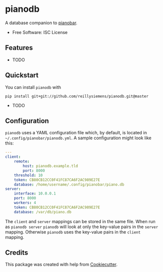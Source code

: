 # pianodb

A database companion to [pianobar].

- Free Software: ISC License

## Features

- TODO

## Quickstart
You can install `pianodb` with
```
pip install git+git://github.com/reillysiemens/pianodb.git@master
```

- TODO

## Configuration
`pianodb` uses a YAML configuration file which, by default, is located in
`~/.config/pianobar/pianodb.yml`. A sample configuration might look like this:
```yaml
---
client:
    remote:
        host: pianodb.example.tld
        port: 8000
    threshold: 10
    token: CB80CB12CC0F41FC87CA6F2AC989E27E
    database: /home/username/.config/pianobar/piano.db
server:
    interface: 10.0.0.1
    port: 8000
    workers: 4
    token: CB80CB12CC0F41FC87CA6F2AC989E27E
    database: /var/db/piano.db
```
The `client` and `server` mappings can be stored in the same file. When run as
`pianodb server` `pianodb` will look at only the key-value pairs in the
`server` mapping. Otherwise `pianodb` uses the key-value pairs in the `client`
mapping.

## Credits

This package was created with help from [Cookiecutter].

[pianobar]: https://6xq.net/pianobar
[Cookiecutter]: https://github.com/audreyr/cookiecutter
